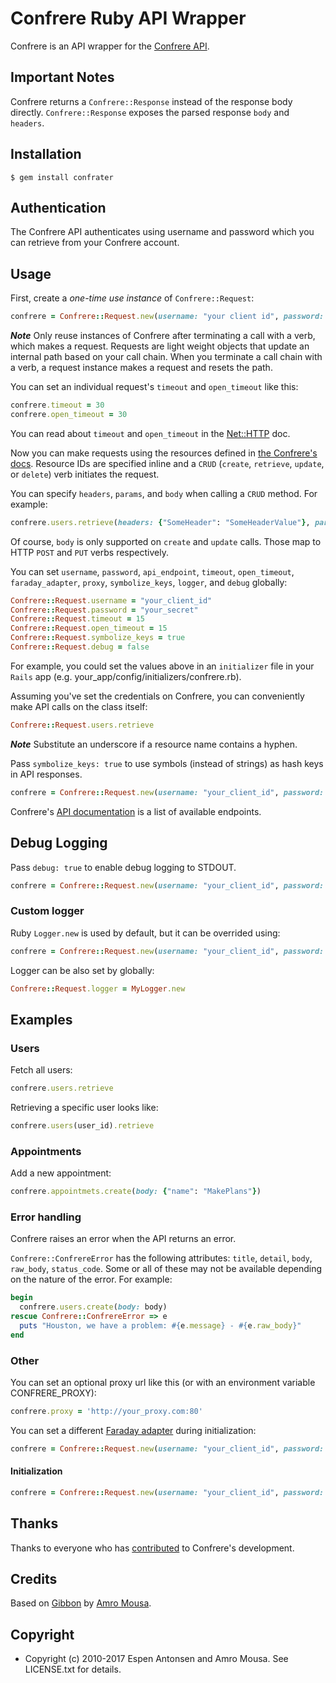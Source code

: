 # Confrere Ruby API Wrapper

Confrere is an API wrapper for the [Confrere API](https://developer.confrere.com/).

## Important Notes

Confrere returns a `Confrere::Response` instead of the response body directly. `Confrere::Response` exposes the parsed response `body` and `headers`.

## Installation

    $ gem install confrater

## Authentication

The Confrere API authenticates using username and password which you can retrieve from your Confrere account.

## Usage

First, create a *one-time use instance* of `Confrere::Request`:

```ruby
confrere = Confrere::Request.new(username: "your client id", password: "your secret")
```

***Note*** Only reuse instances of Confrere after terminating a call with a verb, which makes a request. Requests are light weight objects that update an internal path based on your call chain. When you terminate a call chain with a verb, a request instance makes a request and resets the path.

You can set an individual request's `timeout` and `open_timeout` like this:

```ruby
confrere.timeout = 30
confrere.open_timeout = 30
```

You can read about `timeout` and `open_timeout` in the [Net::HTTP](https://ruby-doc.org/stdlib-2.3.3/libdoc/net/http/rdoc/Net/HTTP.html) doc.

Now you can make requests using the resources defined in [the Confrere's docs](https://developer.confrere.com/reference). Resource IDs
are specified inline and a `CRUD` (`create`, `retrieve`, `update`, or `delete`) verb initiates the request.

You can specify `headers`, `params`, and `body` when calling a `CRUD` method. For example:

```ruby
confrere.users.retrieve(headers: {"SomeHeader": "SomeHeaderValue"}, params: {"query_param": "query_param_value"})
```

Of course, `body` is only supported on `create` and `update` calls. Those map to HTTP `POST` and `PUT` verbs respectively.

You can set `username`, `password`, `api_endpoint`, `timeout`, `open_timeout`, `faraday_adapter`, `proxy`, `symbolize_keys`, `logger`, and `debug` globally:

```ruby
Confrere::Request.username = "your_client_id"
Confrere::Request.password = "your_secret"
Confrere::Request.timeout = 15
Confrere::Request.open_timeout = 15
Confrere::Request.symbolize_keys = true
Confrere::Request.debug = false
```

For example, you could set the values above in an `initializer` file in your `Rails` app (e.g. your\_app/config/initializers/confrere.rb).

Assuming you've set the credentials on Confrere, you can conveniently make API calls on the class itself:

```ruby
Confrere::Request.users.retrieve
```

***Note*** Substitute an underscore if a resource name contains a hyphen.

Pass `symbolize_keys: true` to use symbols (instead of strings) as hash keys in API responses.

```ruby
confrere = Confrere::Request.new(username: "your_client_id", password: "your_secret", symbolize_keys: true)
```

Confrere's [API documentation](https://developer.confrere.com/reference) is a list of available endpoints.

## Debug Logging

Pass `debug: true` to enable debug logging to STDOUT.

```ruby
confrere = Confrere::Request.new(username: "your_client_id", password: "your_secret", debug: true)
```

### Custom logger

Ruby `Logger.new` is used by default, but it can be overrided using:

```ruby
confrere = Confrere::Request.new(username: "your_client_id", password: "your_secret", debug: true, logger: MyLogger.new)
```

Logger can be also set by globally:

```ruby
Confrere::Request.logger = MyLogger.new
```

## Examples

### Users

Fetch all users:

```ruby
confrere.users.retrieve
```

Retrieving a specific user looks like:

```ruby
confrere.users(user_id).retrieve
```

### Appointments

Add a new appointment:

```ruby
confrere.appointmets.create(body: {"name": "MakePlans"})
```

### Error handling

Confrere raises an error when the API returns an error.

`Confrere::ConfrereError` has the following attributes: `title`, `detail`, `body`, `raw_body`, `status_code`. Some or all of these may not be
available depending on the nature of the error. For example:

```ruby
begin
  confrere.users.create(body: body)
rescue Confrere::ConfrereError => e
  puts "Houston, we have a problem: #{e.message} - #{e.raw_body}"
end
```

### Other

You can set an optional proxy url like this (or with an environment variable CONFRERE_PROXY):

```ruby
confrere.proxy = 'http://your_proxy.com:80'
```

You can set a different [Faraday adapter](https://github.com/lostisland/faraday) during initialization:

```ruby
confrere = Confrere::Request.new(username: "your_client_id", password: "your_secret", faraday_adapter: :net_http)
```

#### Initialization

```ruby
confrere = Confrere::Request.new(username: "your_client_id", password: "your_secret")
```

## Thanks

Thanks to everyone who has [contributed](https://github.com/espen/confrere/contributors) to Confrere's development.

## Credits

Based on [Gibbon](https://github.com/amro/gibbon) by [Amro Mousa](https://github.com/amro).

## Copyright

* Copyright (c) 2010-2017 Espen Antonsen and Amro Mousa. See LICENSE.txt for details.